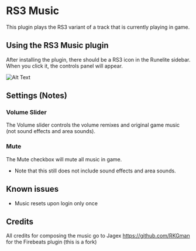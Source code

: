 # RS3 Music


This plugin plays the RS3 variant of a track that is currently playing in game. 

## Using the RS3 Music plugin

After installing the plugin, there should be a RS3 icon in the Runelite sidebar.  When you click it, the controls panel will appear.

![Alt Text](https://i.imgur.com/3Rdk6Zb.png)

## Settings (Notes)

### Volume Slider
The Volume slider controls the volume remixes and original game music (not sound effects and area sounds).

### Mute
The Mute checkbox will mute all music in game.
  - Note that this still does not include sound effects and area sounds.

## Known issues

- Music resets upon login only once

## Credits

All credits  for composing the music go to Jagex
https://github.com/RKGman for the Firebeats plugin (this is a fork)

